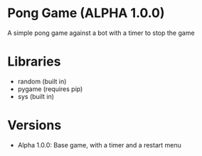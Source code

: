 # Pong Game (ALPHA 1.0.0)
A simple pong game against a bot with a timer to stop the game

# Libraries
- random (built in)
- pygame (requires pip)
- sys (built in)

# Versions
- Alpha 1.0.0: Base game, with a timer and a restart menu
